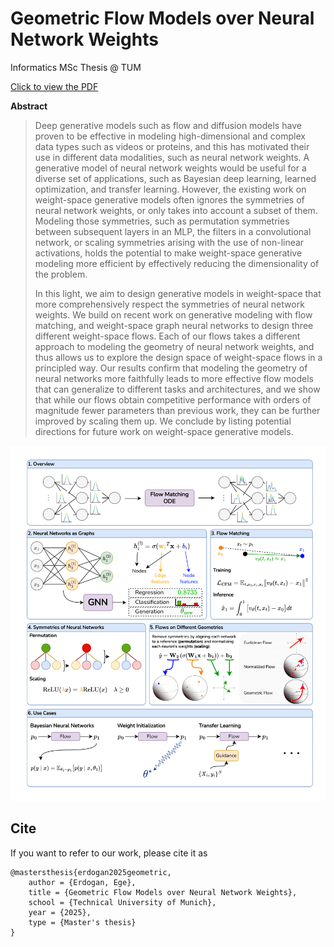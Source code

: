 # Geometric Flow Models over Neural Network Weights 

Informatics MSc Thesis @ TUM 

[Click to view the PDF](https://erdogan.dev/thesis.pdf)

**Abstract**

> Deep generative models such as flow and diffusion models have proven to be effective in modeling high-dimensional and complex data types such as videos or proteins, and this has motivated their use in different data modalities, such as neural network weights. A generative model of neural network weights would be useful for a diverse set of applications, such as Bayesian deep learning, learned optimization, and transfer learning. However, the existing work on weight-space generative models often ignores the symmetries of neural network weights, or only takes into account a subset of them. Modeling those symmetries, such as permutation symmetries between subsequent layers in an MLP, the filters in a convolutional network, or scaling symmetries arising with the use of non-linear activations, holds the potential to make weight-space generative modeling more efficient by effectively reducing the dimensionality of the problem. 
> 
> In this light, we aim to design generative models in weight-space that more comprehensively respect the symmetries of neural network weights. We build on recent work on generative modeling with flow matching, and weight-space graph neural networks to design three different weight-space flows. Each of our flows takes a different approach to modeling the geometry of neural network weights, and thus allows us to explore the design space of weight-space flows in a principled way. Our results confirm that modeling the geometry of neural networks more faithfully leads to more effective flow models that can generalize to different tasks and architectures, and we show that while our flows obtain competitive performance with orders of magnitude fewer parameters than previous work, they can be further improved by scaling them up. We conclude by listing potential directions for future work on weight-space generative models.

![](figures/weightflow.png)

## Cite

If you want to refer to our work, please cite it as
```
@mastersthesis{erdogan2025geometric,
    author = {Erdogan, Ege},
    title = {Geometric Flow Models over Neural Network Weights},
    school = {Technical University of Munich},
    year = {2025},
    type = {Master's thesis}    
}
```